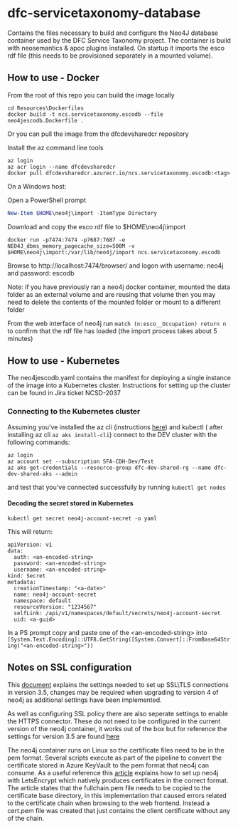 # dfc-servicetaxonomy-database

Contains the files necessary to build and configure the Neo4J database container used by the DFC Service Taxonomy project.  The container is build with neosemantics & apoc plugins installed.  On startup it imports the esco rdf file (this needs to be provisioned separately in a mounted volume).

## How to use - Docker

From the root of this repo you can build the image locally

```
cd Resources\Dockerfiles
docker build -t ncs.servicetaxonomy.escodb --file neo4jescodb.Dockerfile .
```

Or you can pull the image from the dfcdevsharedcr repository

Install the az command line tools

```
az login
az acr login --name dfcdevsharedcr
docker pull dfcdevsharedcr.azurecr.io/ncs.servicetaxonomy.escodb:<tag>
```

On a Windows host:

Open a PowerShell prompt

```PowerShell
New-Item $HOME\neo4j\import -ItemType Directory
```

Download and copy the esco rdf file to $HOME\neo4j\import

```
docker run -p7474:7474 -p7687:7687 -e NEO4J_dbms_memory_pagecache_size=500M -v $HOME\neo4j\import:/var/lib/neo4j/import ncs.servicetaxonomy.escodb
```

Browse to http://localhost:7474/browser/ and logon with username: neo4j and password: escodb

Note: if you have previously ran a neo4j docker container, mounted the data folder as an external volume and are reusing that volume then you may need to delete the contents of the mounted folder or mount to a different folder

From the web interface of neo4j run `match (n:esco__Occupation) return n` to confirm that the rdf file has loaded (the import process takes about 5 minutes)

## How to use - Kubernetes

The neo4jescodb.yaml contains the manifest for deploying a single instance of the image into a Kubernetes cluster.  Instructions for setting up the cluster can be found in Jira ticket NCSD-2037

### Connecting to the Kubernetes cluster

Assuming you've installed the az cli (instructions [here](https://docs.microsoft.com/en-us/cli/azure/install-azure-cli?view=azure-cli-latest)) and kubectl ( after installing az cli `az aks install-cli`) connect to the DEV cluster with the following commands:

```
az login
az account set --subscription SFA-CDH-Dev/Test
az aks get-credentials --resource-group dfc-dev-shared-rg --name dfc-dev-shared-aks --admin
```

and test that you've connected successfully by running `kubectl get nodes`

#### Decoding the secret stored in Kubernetes

```
kubectl get secret neo4j-account-secret -o yaml
```
This will return:
```
apiVersion: v1
data:
  auth: <an-encoded-string>
  password: <an-encoded-string>
  username: <an-encoded-string>
kind: Secret
metadata:
  creationTimestamp: "<a-date>"
  name: neo4j-account-secret
  namespace: default
  resourceVersion: "1234567"
  selfLink: /api/v1/namespaces/default/secrets/neo4j-account-secret
  uid: <a-guid>
```

In a PS prompt copy and paste one of the \<an-encoded-string> into ```[System.Text.Encoding]::UTF8.GetString([System.Convert]::FromBase64String("<an-encoded-string>"))```

## Notes on SSL configuration

This [document](https://neo4j.com/docs/operations-manual/3.5/security/ssl-framework/) explains the settings needed to set up SSL\TLS connections in version 3.5, changes may be required when upgrading to version 4 of neo4j as additional settings have been implemented.

As well as configuring SSL policy there are also seperate settings to enable the HTTPS connector.  These do not need to be configured in the current version of the neo4j container, it works out of the box but for reference the settings for version 3.5 are found [here](https://neo4j.com/docs/operations-manual/3.5/configuration/connectors/)

The neo4j container runs on Linux so the certificate files need to be in the pem format.  Several scripts execute as part of the pipeline to convert the certificate stored in Azure KeyVault to the pem format that neo4j can consume.  As a useful reference this [article](https://medium.com/neo4j/getting-certificates-for-neo4j-with-letsencrypt-a8d05c415bbd) explains how to set up neo4j with LetsEncrypt which natively produces certificates in the correct format.  The article states that the fullchain.pem file needs to be copied to the certificate base directory, in this implementation that caused errors related to the certificate chain when browsing to the web frontend.  Instead a cert.pem file was created that just contains the client certificate without any of the chain.